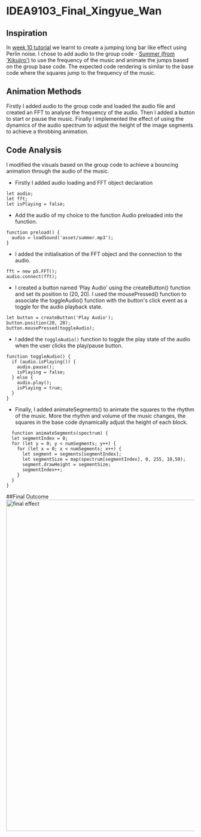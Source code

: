 # IDEA9103_Final_Xingyue_Wan
## Inspiration
In [week 10 tutorial](https://canvas.sydney.edu.au/courses/56592/pages/week-10-tutorial-2?module_item_id=2309124) we learnt to create a jumping long bar like effect using Perlin noise. I chose to add audio to the group code - [Summer (from 'Kikujiro')](https://music.youtube.com/playlist?list=OLAK5uy_nsUhfGr157YzQhmdZbjE8FFHH5AgrhYnI) to use the frequency of the music and animate the jumps based on the group base code. The expected code rendering is similar to the base code where the squares jump to the frequency of the music.
## Animation Methods
Firstly I added audio to the group code and loaded the audio file and created an FFT to analyse the frequency of the audio. Then I added a button to start or pause the music. Finally I implemented the effect of using the dynamics of the audio spectrum to adjust the height of the image segments to achieve a throbbing animation.
## Code Analysis
I modified the visuals based on the group code to achieve a bouncing animation through the audio of the music.
- Firstly I added audio loading and FFT object declaration
```
let audio;
let fft;
let isPlaying = false;
```
- Add the audio of my choice to the function Audio preloaded into the function.
```
function preload() {
  audio = loadSound('asset/summer.mp3'); 
}

```
- I added the initialisation of the FFT object and the connection to the audio.
```
fft = new p5.FFT();
audio.connect(fft);
```
- I created a button named ‘Play Audio’ using the createButton() function and set its position to (20, 20). I used the mousePressed() function to associate the toggleAudio() function with the button's click event as a toggle for the audio playback state.
```
let button = createButton('Play Audio');
button.position(20, 20);
button.mousePressed(toggleAudio);
```
- I added the `toggleAudio()` function to toggle the play state of the audio when the user clicks the play/pause button.
```
function toggleAudio() {
  if (audio.isPlaying()) {
    audio.pause();
    isPlaying = false;
  } else {
    audio.play();
    isPlaying = true;
  }
}
```
- Finally, I added animateSegments() to animate the squares to the rhythm of the music. More the rhythm and volume of the music changes, the squares in the base code dynamically adjust the height of each block.
```
  function animateSegments(spectrum) {
  let segmentIndex = 0;
  for (let y = 0; y < numSegments; y++) {
    for (let x = 0; x < numSegments; x++) {
      let segment = segments[segmentIndex];
      let segmentSize = map(spectrum[segmentIndex], 0, 255, 10,50);
      segment.drawHeight = segmentSize;
      segmentIndex++;
    }
  }
}
```
##Final Outcome
<img width="887" alt="final effect" src="https://github.com/xwan0374/IDEA9103_Final_Xingyue_Wan/assets/168156727/28dc4678-0607-4a00-9d92-a027594f9790">


